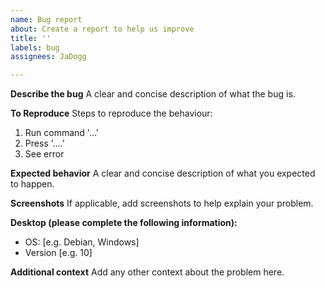 ```yaml
---
name: Bug report
about: Create a report to help us improve
title: ''
labels: bug
assignees: JaDogg

---
```


**Describe the bug**
A clear and concise description of what the bug is.

**To Reproduce**
Steps to reproduce the behaviour:
1. Run command '...'
2. Press  '....'
3. See error

**Expected behavior**
A clear and concise description of what you expected to happen.

**Screenshots**
If applicable, add screenshots to help explain your problem.

**Desktop (please complete the following information):**
 - OS: [e.g. Debian, Windows]
 - Version [e.g. 10]

**Additional context**
Add any other context about the problem here.
